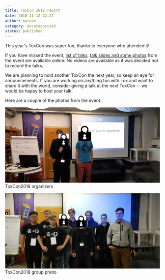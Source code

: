 ```yaml
---
title: ToxCon 2018 report
date: 2018-11-12 22:37
author: nurupo
category: Uncategorized
status: published
---
```


This year's ToxCon was super fun, thanks to everyone who attended it!

If you have missed the event, [list of
talks](https://tox.fahrplan.zoff.cc/booklet.html), [talk slides and some
photos](https://github.com/Tox/events/tree/master/toxcon2018) from the
event are available online. No videos are available as it was decided
not to record the talks.

We are planning to hold another ToxCon the next year, so keep an eye for
announcements. If you are working on anything fun with Tox and want to
share it with the world, consider giving a talk at the next ToxCon -- we
would be happy to host your talk.

Here are a couple of the photos from the event.

![ToxCon2018 organizers](toxcon-2018-organizers.jpg)
ToxCon2018 organizers

![ToxCon2018 group photo](toxcon-2018-group.jpg)
ToxCon2018 group photo
